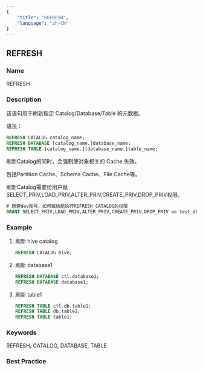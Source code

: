 ```yaml
---
{
    "title": "REFRESH",
    "language": "zh-CN"
}
---
```


<!--
Licensed to the Apache Software Foundation (ASF) under one
or more contributor license agreements.  See the NOTICE file
distributed with this work for additional information
regarding copyright ownership.  The ASF licenses this file
to you under the Apache License, Version 2.0 (the
"License"); you may not use this file except in compliance
with the License.  You may obtain a copy of the License at

  http://www.apache.org/licenses/LICENSE-2.0

Unless required by applicable law or agreed to in writing,
software distributed under the License is distributed on an
"AS IS" BASIS, WITHOUT WARRANTIES OR CONDITIONS OF ANY
KIND, either express or implied.  See the License for the
specific language governing permissions and limitations
under the License.
-->

## REFRESH

### Name

<version since="1.2.0">

REFRESH

</version>


### Description

该语句用于刷新指定 Catalog/Database/Table 的元数据。

语法：

```sql
REFRESH CATALOG catalog_name;
REFRESH DATABASE [catalog_name.]database_name;
REFRESH TABLE [catalog_name.][database_name.]table_name;
```

刷新Catalog的同时，会强制使对象相关的 Cache 失效。

包括Partition Cache、Schema Cache、File Cache等。

刷新Catalog需要给用户赋SELECT_PRIV,LOAD_PRIV,ALTER_PRIV,CREATE_PRIV,DROP_PRIV权限。

```sql
# 新建dev账号，如何赋给能执行REFRESH CATALOG的权限
GRANT SELECT_PRIV,LOAD_PRIV,ALTER_PRIV,CREATE_PRIV,DROP_PRIV on test_db.* TO 'dev'@'%';
```

### Example

1. 刷新 hive catalog

    ```sql
    REFRESH CATALOG hive;
    ```

2. 刷新 database1

    ```sql
    REFRESH DATABASE ctl.database1;
    REFRESH DATABASE database1;
    ```

3. 刷新 table1

    ```sql
    REFRESH TABLE ctl.db.table1;
    REFRESH TABLE db.table1;
    REFRESH TABLE table1;
    ```

### Keywords

REFRESH, CATALOG, DATABASE, TABLE

### Best Practice


